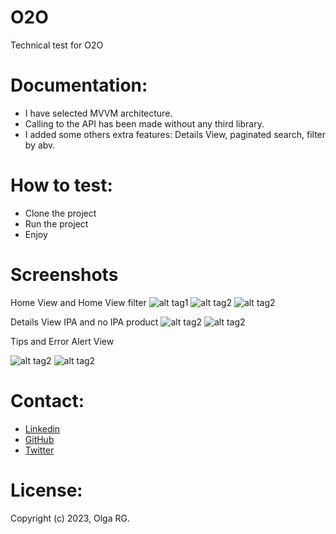 # O2O
Technical test for O2O

# Documentation:
- I have selected MVVM architecture.
- Calling to the API has been made without any third library.
- I added some others extra features: Details View, paginated search, filter by abv.

# How to test:

- Clone the project
- Run the project 
- Enjoy

# Screenshots
Home View and Home View filter
![alt tag1](Images/image01.png)
![alt tag2](Images/image02.png)
![alt tag2](Images/image03.png)

Details View IPA and no IPA product
![alt tag2](Images/image04.png)
![alt tag2](Images/image05.png)

Tips and Error Alert View

![alt tag2](Images/image06.png)
![alt tag2](Images/image07.png)


# Contact:

- [Linkedin](https://www.linkedin.com/in/olgargarrucho)
- [GitHub](https://github.com/olgargarrucho)
- [Twitter](https://twitter.com/olgargarrucho)

# License:

Copyright (c) 2023, Olga RG.
